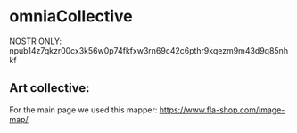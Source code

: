 # omniaCollective

NOSTR ONLY:    npub14z7qkzr00cx3k56w0p74fkfxw3rn69c42c6pthr9kqezm9m43d9q85nhkf

## Art collective: 

For the main page we used this mapper:  https://www.fla-shop.com/image-map/



